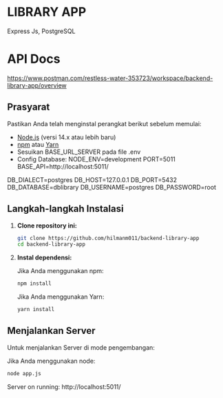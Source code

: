 # LIBRARY APP
Express Js, PostgreSQL

# API Docs
https://www.postman.com/restless-water-353723/workspace/backend-library-app/overview

## Prasyarat

Pastikan Anda telah menginstal perangkat berikut sebelum memulai:

- [Node.js](https://nodejs.org/) (versi 14.x atau lebih baru)
- [npm](https://www.npmjs.com/) atau [Yarn](https://yarnpkg.com/)
- Sesuikan BASE_URL_SERVER pada file .env
- Config Database: 
NODE_ENV=development
PORT=5011
BASE_API=http://localhost:5011/

DB_DIALECT=postgres
DB_HOST=127.0.0.1
DB_PORT=5432
DB_DATABASE=dblibrary
DB_USERNAME=postgres
DB_PASSWORD=root


## Langkah-langkah Instalasi

1. **Clone repository ini:**

    ```bash
    git clone https://github.com/hilmanm011/backend-library-app
    cd backend-library-app
    ```

2. **Instal dependensi:**

    Jika Anda menggunakan npm:

    ```bash
    npm install
    ```

    Jika Anda menggunakan Yarn:

    ```bash
    yarn install
    ```

## Menjalankan Server

Untuk menjalankan Server di mode pengembangan:

Jika Anda menggunakan node:


```bash
node app.js
```

Server on running: http://localhost:5011/

